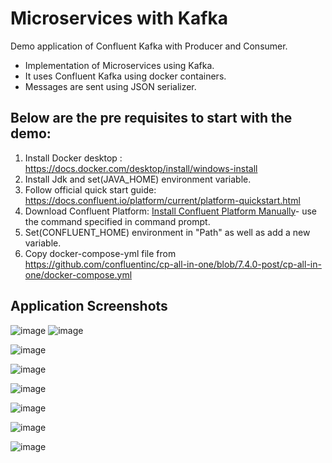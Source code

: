 # Microservices with Kafka
Demo application of Confluent Kafka with Producer and Consumer.
* Implementation of Microservices using Kafka.
* It uses Confluent Kafka using docker containers.
* Messages are sent using JSON serializer.

## Below are the pre requisites to start with the demo:

1. Install Docker desktop : https://docs.docker.com/desktop/install/windows-install
2. Install Jdk and set(JAVA_HOME) environment variable.
3. Follow official quick start guide: https://docs.confluent.io/platform/current/platform-quickstart.html
4. Download Confluent Platform: [Install Confluent Platform Manually](https://docs.confluent.io/platform/current/installation/installing_cp/zip-tar.html)- use the command specified in command prompt.
5. Set(CONFLUENT_HOME) environment in "Path" as well as add a new variable.
6. Copy docker-compose-yml file from https://github.com/confluentinc/cp-all-in-one/blob/7.4.0-post/cp-all-in-one/docker-compose.yml

## Application Screenshots
![image](https://github.com/tarunpoddar/KafkaDemo/assets/62183124/bce353b5-eb9a-4633-8aff-337ee46ec7b8)
![image](https://github.com/tarunpoddar/KafkaDemo/assets/62183124/18064b40-7457-442c-8953-8474996b835d)

 
![image](https://github.com/tarunpoddar/KafkaDemo/assets/62183124/1a93ea0c-a5b6-44f9-b4f7-d9a98b6b611d)

![image](https://github.com/tarunpoddar/KafkaDemo/assets/62183124/a1f4a721-4d38-4dfd-b646-9b858c6191a1)

![image](https://github.com/tarunpoddar/KafkaDemo/assets/62183124/b2887efb-93d6-48d9-8227-fbd39a1dad74)

![image](https://github.com/tarunpoddar/KafkaDemo/assets/62183124/fbf24a4e-4629-4aec-a001-df18bf157f79)

![image](https://github.com/tarunpoddar/KafkaDemo/assets/62183124/7963af55-293e-4ef3-bd2b-6860e04c3208)

![image](https://github.com/tarunpoddar/KafkaDemo/assets/62183124/62b98197-7dc1-4f82-a525-384ddfa1c75f)

